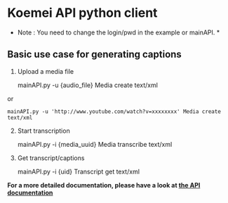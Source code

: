 Koemei API python client
=========================

* Note : You need to change the login/pwd in the example or mainAPI. *

Basic use case for generating captions
---------------------

1. Upload a media file

    mainAPI.py -u {audio_file} Media create text/xml

or

    mainAPI.py -u 'http://www.youtube.com/watch?v=xxxxxxxx' Media create text/xml

2. Start transcription

    mainAPI.py -i {media_uuid} Media transcribe text/xml

3. Get transcript/captions

    mainAPI.py -i {uid} Transcript get text/xml

**For a more detailed documentation, please have a look at [the API documentation](https://www.koemei.com/api/)**